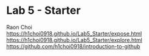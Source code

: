 # Lab 5 - Starter
Raon Choi <br>
https://h1choi0918.github.io/Lab5_Starter/expose.html <br>
https://h1choi0918.github.io/Lab5_Starter/explore.html <br>
https://github.com/h1choi0918/introduction-to-github
